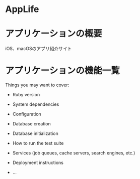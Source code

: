 # AppLife

# アプリケーションの概要
iOS、macOSのアプリ紹介サイト

# アプリケーションの機能一覧

Things you may want to cover:

* Ruby version

* System dependencies

* Configuration

* Database creation

* Database initialization

* How to run the test suite

* Services (job queues, cache servers, search engines, etc.)

* Deployment instructions

* ...
